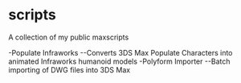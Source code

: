 # scripts
A collection of my public maxscripts

-Populate Infraworks
--Converts 3DS Max Populate Characters into animated Infraworks humanoid models
-Polyform Importer
--Batch importing of DWG files into 3DS Max
